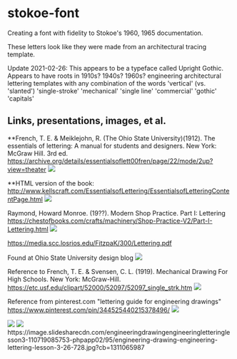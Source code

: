 # stokoe-font
Creating a font with fidelity to Stokoe's 1960, 1965 documentation.

These letters look like they were made from an architectural tracing template.

Update 2021-02-26: This appears to be a typeface called Upright Gothic. Appears to have roots in 1910s? 1940s? 1960s? engineering architectural lettering templates with any combination of the words 'vertical' (vs. 'slanted') 'single-stroke' 'mechanical' 'single line' 'commercial' 'gothic' 'capitals'

## Links, presentations, images, et al.

**French, T. E. & Meiklejohn, R. (The Ohio State University)(1912). The essentials of lettering: A manual for students and designers. New York: McGraw Hill. 3rd ed.
https://archive.org/details/essentialsoflett00fren/page/22/mode/2up?view=theater
<img src="https://i.pinimg.com/564x/6e/6c/2b/6e6c2bc34374d47425e685d7ab5cf113.jpg">

**HTML version of the book: http://www.kellscraft.com/EssentialsofLettering/EssentialsofLetteringContentPage.html
<img src="http://www.kellscraft.com/EssentialsofLettering/Images/Fig019.jpg">

Raymond, Howard Monroe. (19??). Modern Shop Practice. Part I: Lettering
https://chestofbooks.com/crafts/machinery/Shop-Practice-V2/Part-I-Lettering.html
<img src="https://chestofbooks.com/crafts/machinery/Shop-Practice-V2/images/Upright-Gothic-Capitals.png">

https://media.scc.losrios.edu/FitzpaK/300/Lettering.pdf


Found at Ohio State University design blog
<img src="https://cpb-us-w2.wpmucdn.com/u.osu.edu/dist/1/21500/files/2015/09/Lettering-image-1-13avkjk.jpg">

Reference to French, T. E. & Svensen, C. L. (1919). Mechanical Drawing For High Schools. New York: McGraw-Hill.
https://etc.usf.edu/clipart/52000/52097/52097_single_strk.htm
<img src="https://etc.usf.edu/clipart/52000/52097/52097_single_strk_lg.gif">

Reference from pinterest.com "lettering guide for engineering drawings"
https://www.pinterest.com/pin/344525440215378496/
<img src="https://i.pinimg.com/originals/b7/54/2d/b7542dc5ce54bc89d28ca67f9254a89d.jpg">

<img src="https://i.pinimg.com/736x/2a/1d/32/2a1d3205fb163d52b0323164e1f5a531.jpg">
<img src="https://cultura-sorda.org/wp-content/uploads/2015/07/Diccionario_Stokoe_1965_Figura-1.png">
https://image.slidesharecdn.com/engineeringdrawingengineeringletteringlesson3-110719085753-phpapp02/95/engineering-drawing-engineering-lettering-lesson-3-26-728.jpg?cb=1311065987
